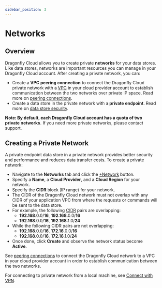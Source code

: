 ```yaml
---
sidebar_position: 3
---
```


# Networks

## Overview

Dragonfly Cloud allows you to create private **networks** for your data stores.
Like data stores, networks are important resources you can manage in your Dragonfly Cloud account.
After creating a private network, you can:

- Create a **VPC peering connection** to connect the Dragonfly Cloud private network with a [VPC](https://en.wikipedia.org/wiki/Virtual_private_cloud) in your cloud provider account
  to establish communication between the two networks over private IP space. Read more on [peering connections](./connections.md).
- Create a data store in the private network with a **private endpoint**. Read more on [data store security](./datastores#security).

**Note: By default, each Dragonfly Cloud account has a quota of two private networks.**
If you need more private networks, please contact support.

## Creating a Private Network

A private endpoint data store in a private network provides better security and performance and reduces data transfer costs.
To create a private network:

- Navigate to the **Networks** tab and click the [+Network](https://dragonflydb.cloud/networks/new) button.
- Specify a **Name**, a **Cloud Provider**, and a **Cloud Region** for your network.
- Specify the **CIDR** block (IP range) for your network.
- The CIDR of the Dragonfly Cloud network must not overlap with any CIDR of your application VPC from where the requests or commands will be sent to the data store.
- For example, the following [CIDR](https://en.wikipedia.org/wiki/Classless_Inter-Domain_Routing#CIDR_notation) pairs are overlapping:
  - **192.168**.0.0/**16**, **192.168**.0.0/**16**
  - **192.168**.0.0/**16**, **192.168.1**.0/**24**
- While the following CIDR pairs are not overlapping:
  - **192.168**.0.0/**16**, **172.16**.0.0/**16**
  - **192.168**.0.0/**16**, **172.16**.1.0/**24**
- Once done, click **Create** and observe the network status become **Active**.

See [peering connections](./connections.md) to connect the Dragonfly Cloud network to a VPC in your
cloud provider account in order to establish communication between the two networks.

For connecting to private network from a local machine, see [Connect with VPN](./connect/vpn/).
